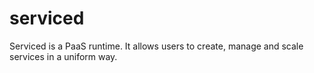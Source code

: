 serviced
========

Serviced is a PaaS runtime. It allows users to create, manage and scale services
in a uniform way.

